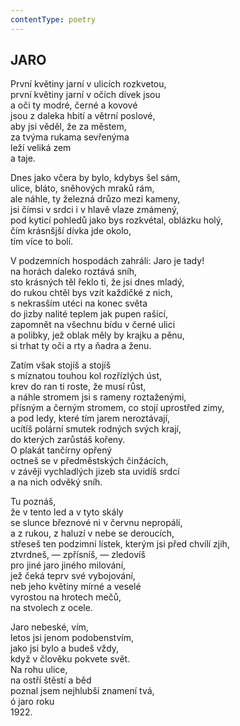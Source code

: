 ```yaml
---
contentType: poetry
---
```


<section>

## JARO  

První květiny jarní v ulicích rozkvetou,  
první květiny jarní v očích dívek jsou  
a oči ty modré, černé a kovové  
jsou z daleka hbití a větrní poslové,  
aby jsi věděl, že za městem,  
za tvýma rukama sevřenýma  
leží veliká zem  
a taje.  

Dnes jako včera by bylo, kdybys šel sám,  
ulice, bláto, sněhových mraků rám,  
ale náhle, ty železná drůzo mezi kameny,  
jsi čímsi v srdci i v hlavě vlaze zmámený,  
pod kyticí pohledů jako bys rozkvétal, oblázku holý,  
čím krásnšjší dívka jde okolo,  
tím více to bolí.  

V podzemních hospodách zahráli: Jaro je tady!  
na horách daleko roztává sníh,  
sto krásných těl řeklo ti, že jsi dnes mladý,  
do rukou chtěl bys vzít každičké z nich,  
s nekrasším utéci na konec světa  
do jizby nalité teplem jak pupen rašící,  
zapomnět na všechnu bídu v černé ulici  
a polibky, jež oblak měly by krajku a pěnu,  
si trhat ty oči a rty a ňadra a ženu.  

Zatím však stojíš a stojíš  
s míznatou touhou kol rozřízlých úst,  
krev do ran ti roste, že musí růst,  
a náhle stromem jsi s rameny roztaženými,  
přísným a černým stromem, co stojí uprostřed zimy,  
a pod ledy, které tím jarem neroztávají,  
ucítíš polární smutek rodných svých krají,  
do kterých zarůstáš kořeny.  
O plakát tančírny opřený  
octneš se v předměstských činžácích,  
v závěji vychladlých jizeb sta uvidíš srdcí  
a na nich odvěký sníh.  

Tu poznáš,  
že v tento led a v tyto skály  
se slunce březnové ni v červnu nepropálí,  
a z rukou, z haluzí v nebe se deroucích,  
střeseš ten podzimní lístek, kterým jsi před chvílí zjih,  
ztvrdneš, — zpřísníš, — zledovíš  
pro jiné jaro jiného milování,  
jež čeká teprv své vybojování,  
neb jeho květiny mírné a veselé  
vyrostou na hrotech mečů,  
na stvolech z ocele.  

Jaro nebeské, vím,  
letos jsi jenom podobenstvím,  
jako jsi bylo a budeš vždy,  
když v člověku pokvete svět.  
Na rohu ulice,  
na ostří štěstí a běd  
poznal jsem nejhlubší znamení tvá,  
ó jaro roku  
1922.

</section>
